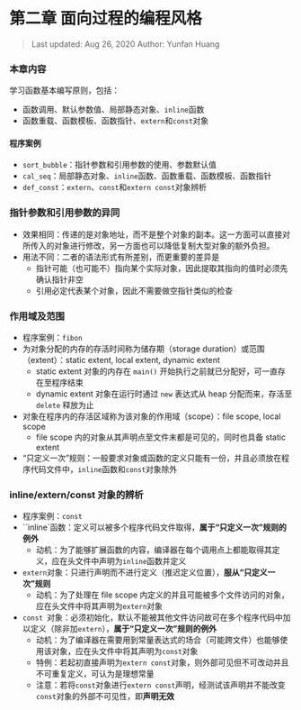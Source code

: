 # 第二章 面向过程的编程风格

> Last updated: Aug 26, 2020
> Author: Yunfan Huang

### 本章内容

学习函数基本编写原则，包括：

* 函数调用、默认参数值、局部静态对象、`inline`函数
* 函数重载、函数模板、函数指针、`extern`和`const`对象

#### 程序案例

* `sort_bubble`：指针参数和引用参数的使用、参数默认值
* `cal_seq`：局部静态对象、`inline`函数、函数重载、函数模板、函数指针
* `def_const`：`extern`、`const`和`extern const`对象辨析

### 指针参数和引用参数的异同

* 效果相同：传递的是对象地址，而不是整个对象的副本。这一方面可以直接对所传入的对象进行修改，另一方面也可以降低复制大型对象的额外负担。
* 用法不同：二者的语法形式有所差别，而更重要的差异是
  * 指针可能（也可能不）指向某个实际对象，因此提取其指向的值时必须先确认指针非空
  * 引用必定代表某个对象，因此不需要做空指针类似的检查

### 作用域及范围

* 程序案例：`fibon`
* 为对象分配的内存的存活时间称为储存期（storage duration）或范围（extent）：static extent, local extent, dynamic extent
  * static extent 对象的内存在 `main()` 开始执行之前就已分配好，可一直存在至程序结束
  * dynamic extent 对象在运行时通过 `new` 表达式从 heap 分配而来，存活至 `delete` 释放为止
* 对象在程序内的存活区域称为该对象的作用域（scope）：file scope, local scope
  * file scope 内的对象从其声明点至文件末都是可见的，同时也具备 static extent
* “只定义一次”规则：一般要求对象或函数的定义只能有一份，并且必须放在程序代码文件中，`inline`函数和`const`对象除外

### inline/extern/const 对象的辨析

* 程序案例：`const`
* ``inline`函数：定义可以被多个程序代码文件取得，**属于“只定义一次”规则的例外**
  * 动机：为了能够扩展函数的内容，编译器在每个调用点上都能取得其定义，应在头文件中声明为`inline`函数并定义
* `extern`对象：只进行声明而不进行定义（推迟定义位置），**服从“只定义一次”规则**
  * 动机：为了处理在 file scope 内定义的并且可能被多个文件访问的对象，应在头文件中将其声明为`extern`对象
* `const `对象：必须初始化，默认不能被其他文件访问故可在多个程序代码中加以定义（除非加`extern`），**属于“只定义一次”规则的例外**
  * 动机：为了编译器在需要用到常量表达式的场合（可能跨文件）也能够使用该对象，应在头文件中将其声明为`const`对象
  * 特例：若起初直接声明为`extern const`对象，则外部可见但不可改动并且不可重复定义，可认为是理想常量
  * 注意：若将`const`对象进行`extern const`声明，经测试该声明并不能改变`const`对象的外部不可见性，即**声明无效**